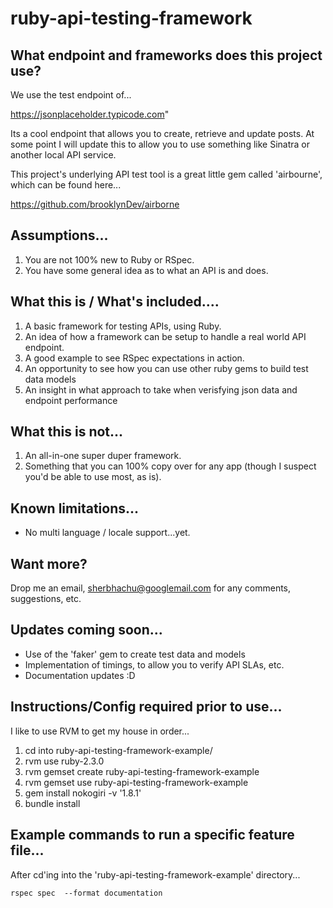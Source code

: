 # ruby-api-testing-framework

## What endpoint and frameworks does this project use?

We use the test endpoint of...

https://jsonplaceholder.typicode.com"

Its a cool endpoint that allows you to create, retrieve and update posts.
At some point I will update this to allow you to use something like Sinatra or another local API service.

This project's underlying API test tool is a great little gem called 'airbourne', which can be found here...

https://github.com/brooklynDev/airborne

## Assumptions...

 1. You are not 100% new to Ruby or RSpec.
 2. You have some general idea as to what an API is and does.

## What this is / What's included....

 1. A basic framework for testing APIs, using Ruby.
 2. An idea of how a framework can be setup to handle a real world API endpoint.
 3. A good example to see RSpec expectations in action.
 4. An opportunity to see how you can use other ruby gems to build test data models
 5. An insight in what approach to take when verisfying json data and endpoint performance

## What this is not...

1. An all-in-one super duper framework.
2. Something that you can 100% copy over for any app (though I suspect you'd be able to use most, as is).

## Known limitations...

 - No multi language / locale support...yet.

## Want more?

Drop me an email, sherbhachu@googlemail.com for any comments, suggestions, etc.

## Updates coming soon...

 - Use of the 'faker' gem to create test data and models
 - Implementation of timings, to allow you to verify API SLAs, etc.
 - Documentation updates :D

## Instructions/Config required prior to use...

I like to use RVM to get my house in order...

1. cd into ruby-api-testing-framework-example/
2. rvm use ruby-2.3.0
3. rvm gemset create ruby-api-testing-framework-example
4. rvm gemset use ruby-api-testing-framework-example
5. gem install nokogiri -v '1.8.1'
6. bundle install

## Example commands to run a specific feature file...

After cd'ing into the 'ruby-api-testing-framework-example' directory...

```
rspec spec  --format documentation
```